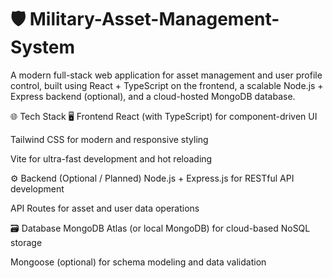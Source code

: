 # 🛡️ Military-Asset-Management-System 
A modern full-stack web application for asset management and user profile control, built using React + TypeScript on the frontend, a scalable Node.js + Express backend (optional), and a cloud-hosted MongoDB database.

🌐 Tech Stack
🖥️ Frontend
React (with TypeScript) for component-driven UI

Tailwind CSS for modern and responsive styling

Vite for ultra-fast development and hot reloading

⚙️ Backend (Optional / Planned)
Node.js + Express.js for RESTful API development

API Routes for asset and user data operations

🗃️ Database
MongoDB Atlas (or local MongoDB) for cloud-based NoSQL storage

Mongoose (optional) for schema modeling and data validation



